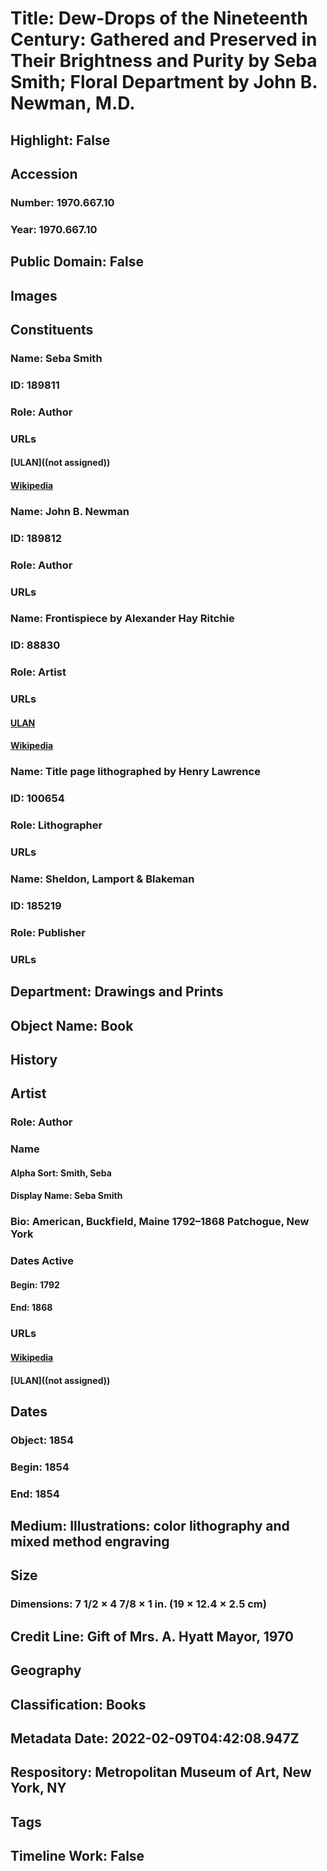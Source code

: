 # Title: Dew-Drops of the Nineteenth Century: Gathered and Preserved in Their Brightness and Purity by Seba Smith; Floral Department by John B. Newman, M.D.
## Highlight: False
## Accession
### Number: 1970.667.10
### Year: 1970.667.10
## Public Domain: False
## Images
## Constituents
### Name: Seba Smith
### ID: 189811
### Role: Author
### URLs
#### [ULAN]((not assigned))
#### [Wikipedia](https://www.wikidata.org/wiki/Q3007988)
### Name: John B. Newman
### ID: 189812
### Role: Author
### URLs
### Name: Frontispiece by Alexander Hay Ritchie
### ID: 88830
### Role: Artist
### URLs
#### [ULAN](http://vocab.getty.edu/page/ulan/500062511)
#### [Wikipedia](https://www.wikidata.org/wiki/Q2833128)
### Name: Title page lithographed by Henry Lawrence
### ID: 100654
### Role: Lithographer
### URLs
### Name: Sheldon, Lamport &amp; Blakeman
### ID: 185219
### Role: Publisher
### URLs
## Department: Drawings and Prints
## Object Name: Book
## History
## Artist
### Role: Author
### Name
#### Alpha Sort: Smith, Seba
#### Display Name: Seba Smith
### Bio: American, Buckfield, Maine 1792–1868 Patchogue, New York
### Dates Active
#### Begin: 1792
#### End: 1868
### URLs
#### [Wikipedia](https://www.wikidata.org/wiki/Q3007988)
#### [ULAN]((not assigned))
## Dates
### Object: 1854
### Begin: 1854
### End: 1854
## Medium: Illustrations: color lithography and mixed method engraving
## Size
### Dimensions: 7 1/2 × 4 7/8 × 1 in. (19 × 12.4 × 2.5 cm)
## Credit Line: Gift of Mrs. A. Hyatt Mayor, 1970
## Geography
## Classification: Books
## Metadata Date: 2022-02-09T04:42:08.947Z
## Respository: Metropolitan Museum of Art, New York, NY
## Tags
## Timeline Work: False